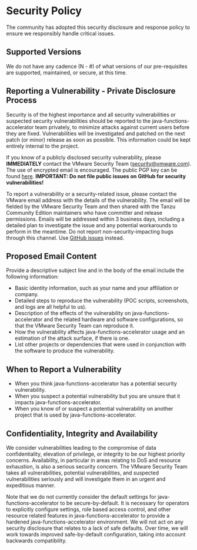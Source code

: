 # Security Policy

The community has adopted this security disclosure and response policy to ensure we responsibly handle critical issues.

## Supported Versions

We do not have any cadence (N - #) of what versions of our pre-requisites are supported, maintained, or secure, at this time.

## Reporting a Vulnerability - Private Disclosure Process

Security is of the highest importance and all security vulnerabilities or suspected security vulnerabilities should be reported to the java-functions-accelerator team privately, to minimize attacks against current users before they are fixed. Vulnerabilities will be investigated and patched on the next patch (or minor) release as soon as possible. This information could be kept entirely internal to the project.

If you know of a publicly disclosed security vulnerability, please **IMMEDIATELY** contact the VMware Security Team (security@vmware.com). The use of encrypted email is encouraged. The public PGP key can be found [here](https://kb.vmware.com/kb/1055). **IMPORTANT: Do not file public issues on GitHub for security vulnerabilities!**

To report a vulnerability or a security-related issue, please contact the VMware email address with the details of the vulnerability. The email will be fielded by the VMware Security Team and then shared with the Tanzu Community Edition maintainers who have committer and release permissions. Emails will be addressed within 3 business days, including a detailed plan to investigate the issue and any potential workarounds to perform in the meantime. Do not report non-security-impacting bugs through this channel. Use [GitHub issues](https://github.com/vmware-tanzu/application-accelerator-samples/issues) instead.

## Proposed Email Content

Provide a descriptive subject line and in the body of the email include the following information:

* Basic identity information, such as your name and your affiliation or company.
* Detailed steps to reproduce the vulnerability  (POC scripts, screenshots, and logs are all helpful to us).
* Description of the effects of the vulnerability on java-functions-accelerator and the related hardware and software configurations, so that the VMware Security Team can reproduce it.
* How the vulnerability affects java-functions-accelerator usage and an estimation of the attack surface, if there is one.
* List other projects or dependencies that were used in conjunction with the software to produce the vulnerability.

## When to Report a Vulnerability

* When you think java-functions-accelerator has a potential security vulnerability.
* When you suspect a potential vulnerability but you are unsure that it impacts java-functions-accelerator.
* When you know of or suspect a potential vulnerability on another project that is used by java-functions-accelerator.

## Confidentiality, Integrity and Availability

We consider vulnerabilities leading to the compromise of data confidentiality, elevation of privilege, or integrity to be our highest priority concerns. Availability, in particular in areas relating to DoS and resource exhaustion, is also a serious security concern. The VMware Security Team takes all vulnerabilities, potential vulnerabilities, and suspected vulnerabilities seriously and will investigate them in an urgent and expeditious manner.

Note that we do not currently consider the default settings for java-functions-accelerator to be secure-by-default. It is necessary for operators to explicitly configure settings, role based access control, and other resource related features in java-functions-accelerator to provide a hardened java-functions-accelerator environment. We will not act on any security disclosure that relates to a lack of safe defaults. Over time, we will work towards improved safe-by-default configuration, taking into account backwards compatibility.
